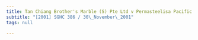 ```yaml
---
title: Tan Chiang Brother's Marble (S) Pte Ltd v Permasteelisa Pacific Holdings Ltd
subtitle: "[2001] SGHC 386 / 30\_November\_2001"
tags: null

---
```


